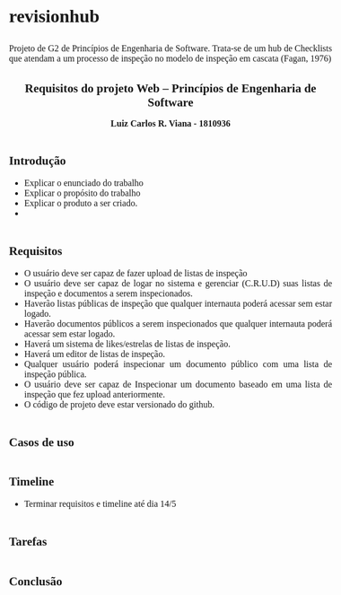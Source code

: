 # revisionhub
Projeto de G2 de Princípios de Engenharia de Software. Trata-se de um hub de Checklists que atendam a um processo de inspeção no modelo de inspeção em cascata (Fagan, 1976)


<style>
    body{
        text-align: justify;
        font-family: Times;
        font-size: 12pt;
        padding-top: 3.5cm;
        padding-bottom: 2.5cm;
        padding-right: 3cm;
        padding-left: 3cm;
        width: 210mm;
        height: 297mm;
    }
    /* img {
        width: inherit;
        height: inherit;
        
    } */
    #title {
        text-align: center;
        font-size: 16pt;
        font-weight: bold;
        padding-top: 12pt;
    }
    h2, h3 {
        text-align: left;
        font-weight: bold;
        /* font-size: 12pt; */
    }
    h2 {
        font-size: 16pt;
        padding-top: 12pt;
    }
    #author{
        text-align: center;
        font-weight: bold;
        padding-top: 12pt;

    }
    #address{
        text-align: center;
        padding-top: 12pt;
    }
    #email{
        text-align: center;
        font-size: 10pt;
        font-family: 'Courier New', Courier monospace;
        padding-top: 6pt;
        padding-bottom: 6pt;
    }
    #abstract {
        margin-right: 0.8cm;
        margin-left: 0.8cm;
        font-style: italic;
    }
    p {
      padding-top: 6pt;
    }
    @page{
            size: A4 portrait;
    }

    code {
        font-size: 10pt;
        color: red;
    }

    pre {
        page-break-inside: avoid;
    }

    table {
        /* border-collapse: separate; */
        /* page-break-inside: avoid; */
        width: 100%;
        /* border: 1px solid black; */

        
    }

    /* th, td {
        font-weight: unset;
        padding-right: 10px;
    } */

    tr:nth-child(even) {background-color: #f2f2f2;}

    table, th {
        border: 0.5px solid black;
    }

    th {
        background-color: #000;
        color: white;
    }
    
</style>

<div id=title>Requisitos do projeto Web – Princípios de Engenharia de Software</div>

<div id=author>Luiz Carlos R. Viana - 1810936</div>

<!-- Comparar isto com os trabalhos do semestre passado. -->
<!-- Seguir o PDCA. -->

## Introdução

- Explicar o enunciado do trabalho
- Explicar o propósito do trabalho
- Explicar o produto a ser criado.
- 

## Requisitos

- O usuário deve ser capaz de fazer upload de listas de inspeção
- O usuário deve ser capaz de logar no sistema e gerenciar (C.R.U.D) suas listas de inspeção e documentos a serem inspecionados.
- Haverão listas públicas de inspeção que qualquer internauta poderá acessar sem estar logado.
- Haverão documentos públicos a serem inspecionados que qualquer internauta poderá acessar sem estar logado.
- Haverá um sistema de likes/estrelas de listas de inspeção.
- Haverá um editor de listas de inspeção.
- Qualquer usuário poderá inspecionar um documento público com uma lista de inspeção pública.
- O usuário deve ser capaz de Inspecionar um documento baseado em uma lista de inspeção que fez upload anteriormente. 
- O código de projeto deve estar versionado do github.
## Casos de uso

## Timeline

- Terminar requisitos e timeline até dia 14/5

## Tarefas
## Conclusão

